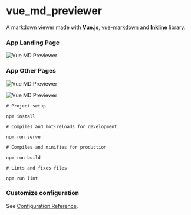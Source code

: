 # vue_md_previewer

A markdown viewer made with **Vue.js**, [vue-markdown](https://github.com/miaolz123/vue-markdown) and **[Inkline](https://inkline.io/)** library.

### App Landing Page
![Vue MD Previewer]("https://github.com/Root-0/vue_md_previewer/blob/master/src/assets/app-landing.png")

### App Other Pages
![Vue MD Previewer]("https://github.com/Root-0/vue_md_previewer/blob/master/src/assets/app-editor.png")

![Vue MD Previewer]("https://github.com/Root-0/vue_md_previewer/blob/master/src/assets/app-emptystate.png")
```
# Project setup

npm install
```
```
# Compiles and hot-reloads for development

npm run serve
```
```
# Compiles and minifies for production

npm run build
```
```
# Lints and fixes files

npm run lint
```

### Customize configuration
See [Configuration Reference](https://cli.vuejs.org/config/).
